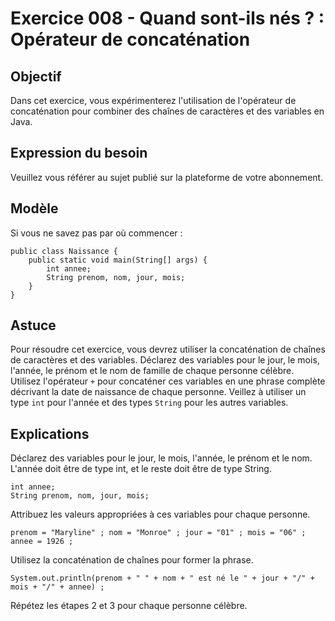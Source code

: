 # Exercice 008 - Quand sont-ils nés ? : Opérateur de concaténation

## Objectif
Dans cet exercice, vous expérimenterez l'utilisation de l'opérateur de concaténation pour combiner des chaînes de caractères et des variables en Java.

## Expression du besoin
Veuillez vous référer au sujet publié sur la plateforme de votre abonnement.

## Modèle
Si vous ne savez pas par où commencer :

    public class Naissance {
        public static void main(String[] args) {
            int annee;
            String prenom, nom, jour, mois;
        }
    }

## Astuce
Pour résoudre cet exercice, vous devrez utiliser la concaténation de chaînes de caractères et des variables.
Déclarez des variables pour le jour, le mois, l'année, le prénom et le nom de famille de chaque personne célèbre.
Utilisez l'opérateur `+` pour concaténer ces variables en une phrase complète décrivant la date de naissance de chaque personne.
Veillez à utiliser un type `int` pour l'année et des types `String` pour les autres variables.

## Explications

Déclarez des variables pour le jour, le mois, l'année, le prénom et le nom. L'année doit être de type int, et le reste doit être de type String.
    
    int annee;
    String prenom, nom, jour, mois;

Attribuez les valeurs appropriées à ces variables pour chaque personne.

    prenom = "Maryline" ; nom = "Monroe" ; jour = "01" ; mois = "06" ; annee = 1926 ;


Utilisez la concaténation de chaînes pour former la phrase.

    System.out.println(prenom + " " + nom + " est né le " + jour + "/" + mois + "/" + annee) ;

Répétez les étapes 2 et 3 pour chaque personne célèbre.
